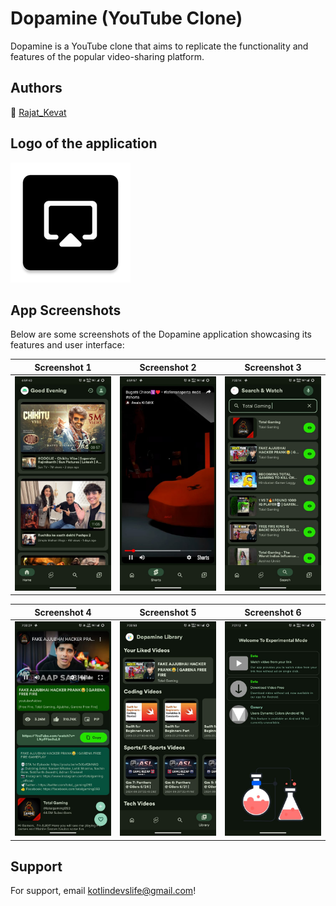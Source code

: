 # Dopamine (YouTube Clone)

Dopamine is a YouTube clone that aims to replicate the functionality and features of the popular video-sharing platform.

## Authors
🌊 [Rajat_Kevat](https://kotlindevs.github.io)

## Logo of the application
![Logo](https://raw.githubusercontent.com/kotlindevs/Dopamine/Stable/app/src/main/res/mipmap-xxxhdpi/ic_launcher.webp)

## App Screenshots

Below are some screenshots of the Dopamine application showcasing its features and user interface:

| Screenshot 1      | Screenshot 2      | Screenshot 3      |
|-------------------|-------------------|-------------------|
| ![Image1](https://github.com/Admin-573/kotlin/blob/master/1.jpg?raw=true) | ![Image2](https://github.com/Admin-573/kotlin/blob/master/2.jpg?raw=true) | ![Image3](https://github.com/Admin-573/kotlin/blob/master/3.jpg?raw=true) |

| Screenshot 4      | Screenshot 5      | Screenshot 6      |
|-------------------|-------------------|-------------------|
| ![Image4](https://github.com/Admin-573/kotlin/blob/master/4.jpg?raw=true) | ![Image5](https://github.com/Admin-573/kotlin/blob/master/5.jpg?raw=true) | ![Image6](https://github.com/Admin-573/kotlin/blob/master/6.jpg?raw=true) |

## Support

For support, email [kotlindevslife@gmail.com](mailto:kotlindevslife@gmail.com)!

